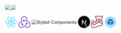 <div>
  <a href="https://github.com/roxkisrover">
    <picture align="center">
      <source
        srcset="https://github-readme-stats.vercel.app/api?username=roxkisrover&show_icons=true&include_all_commits=true&count_private=true&theme=dracula"
        media="(prefers-color-scheme: dark)">
      <source
        srcset="https://github-readme-stats.vercel.app/api?username=roxkisrover&show_icons=true&include_all_commits=true&count_private=true"
        media="(prefers-color-scheme: light), (prefers-color-scheme: no-preference)">
      <img height="180em"
        src="https://github-readme-stats.vercel.app/api?username=roxkisrover&show_icons=true&include_all_commits=true&count_private=true&theme=transparent">
    </picture>
    <picture align="center">
      <source
        srcset="https://github-readme-stats.vercel.app/api/top-langs/?username=roxkisrover&layout=compact&langs_count=6&theme=dracula"
        media="(prefers-color-scheme: dark)">
      <source
        srcset="https://github-readme-stats.vercel.app/api/top-langs/?username=roxkisrover&layout=compact&langs_count=6"
        media="(prefers-color-scheme: light), (prefers-color-scheme: no-preference)">
      <img height="180em"
        src="https://github-readme-stats.vercel.app/api/top-langs/?username=roxkisrover&layout=compact&langs_count=6&theme=transparent">
    </picture>
  </a>
</div>
<br>
<div>
  <img align="center" height=40" width=40"
    src="https://github.com/devicons/devicon/blob/master/icons/react/react-original.svg" alt="React">
  <img align="center" height=40" width=40"
    src="https://github.com/devicons/devicon/blob/master/icons/redux/redux-original.svg" alt="Redux">
  <img align="center" height=40" width=40"
    src="https://github.com/styled-components/brand/blob/master/styled-components.svg" alt="Styled-Components">
  <img align="center" height=40" width=40"
    src="https://github.com/devicons/devicon/blob/master/icons/nextjs/nextjs-original.svg" alt="NextJS">
  <img align="center" height=40" width=40"
    src="https://github.com/devicons/devicon/blob/master/icons/jest/jest-plain.svg" alt="Jest">
  <img align="center" height=40" width=40"
    src="https://github.com/devicons/devicon/blob/master/icons/webpack/webpack-original.svg" alt="Webpack">
</div>
